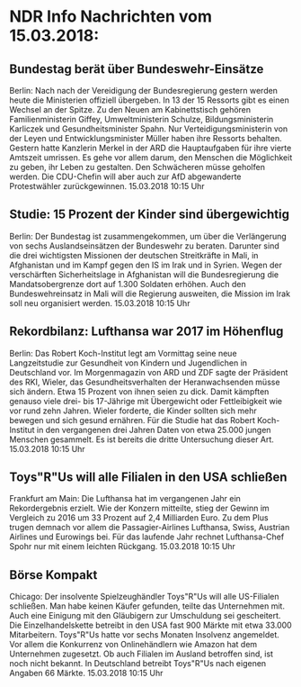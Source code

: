 # NDR Info Nachrichten vom 15.03.2018:


## Bundestag berät über Bundeswehr-Einsätze
Berlin: Nach nach der Vereidigung der Bundesregierung gestern werden heute die Ministerien offiziell übergeben. In 13 der 15 Ressorts gibt es einen Wechsel an der Spitze. Zu den Neuen am Kabinettstisch gehören Familienministerin Giffey, Umweltministerin Schulze, Bildungsministerin Karliczek und Gesundheitsminister Spahn. Nur Verteidigungsministerin von der Leyen und Entwicklungsminister Müller haben ihre Ressorts behalten. Gestern hatte Kanzlerin Merkel in der ARD die Hauptaufgaben für ihre vierte Amtszeit umrissen. Es gehe vor allem darum, den Menschen die Möglichkeit zu geben, ihr Leben zu gestalten. Den Schwächeren müsse geholfen werden. Die CDU-Chefin will aber auch zur AfD abgewanderte Protestwähler zurückgewinnen. 15.03.2018 10:15 Uhr 

## Studie: 15 Prozent der Kinder sind übergewichtig
Berlin: Der Bundestag ist zusammengekommen, um über die Verlängerung von sechs Auslandseinsätzen der Bundeswehr zu beraten. Darunter sind die drei wichtigsten Missionen der deutschen Streitkräfte in Mali, in Afghanistan und im Kampf gegen den IS im Irak und in Syrien. Wegen der verschärften Sicherheitslage in Afghanistan will die Bundesregierung die Mandatsobergrenze dort auf 1.300 Soldaten erhöhen. Auch den Bundeswehreinsatz in Mali will die Regierung ausweiten, die Mission im Irak soll neu organisiert werden. 15.03.2018 10:15 Uhr 

## Rekordbilanz: Lufthansa war 2017 im Höhenflug
Berlin: Das Robert Koch-Institut legt am Vormittag seine neue Langzeitstudie zur Gesundheit von Kindern und Jugendlichen in Deutschland vor. Im Morgenmagazin von ARD und ZDF sagte der Präsident des RKI, Wieler, das Gesundheitsverhalten der Heranwachsenden müsse sich ändern. Etwa 15 Prozent von ihnen seien zu dick. Damit kämpften genauso viele drei- bis 17-Jährige mit Übergewicht oder Fettleibigkeit wie vor rund zehn Jahren. Wieler forderte, die Kinder sollten sich mehr bewegen und sich gesund ernähren. Für die Studie hat das Robert Koch-Institut in den vergangenen drei Jahren Daten von etwa 25.000 jungen Menschen gesammelt. Es ist bereits die dritte Untersuchung dieser Art. 15.03.2018 10:15 Uhr 

## Toys"R"Us will alle Filialen in den USA schließen
Frankfurt am Main: Die Lufthansa hat im vergangenen Jahr ein Rekordergebnis erzielt. Wie der Konzern mitteilte, stieg der Gewinn im Vergleich zu 2016 um 33 Prozent auf 2,4 Milliarden Euro. Zu dem Plus trugen demnach vor allem die Passagier-Airlines Lufthansa, Swiss, Austrian Airlines und Eurowings bei. Für das laufende Jahr rechnet Lufthansa-Chef Spohr nur mit einem leichten Rückgang. 15.03.2018 10:15 Uhr 

## Börse Kompakt
Chicago: Der insolvente Spielzeughändler Toys"R"Us will alle US-Filialen schließen. Man habe keinen Käufer gefunden, teilte das Unternehmen mit. Auch eine Einigung mit den Gläubigern zur Umschuldung sei gescheitert. Die Einzelhandelskette betreibt in den USA fast 900 Märkte mit etwa 33.000 Mitarbeitern. Toys"R"Us hatte vor sechs Monaten Insolvenz angemeldet. Vor allem die Konkurrenz von Onlinehändlern wie Amazon hat dem Unternehmen zugesetzt. Ob auch Filialen im Ausland betroffen sind, ist noch nicht bekannt. In Deutschland betreibt Toys"R"Us nach eigenen Angaben 66 Märkte. 15.03.2018 10:15 Uhr 
